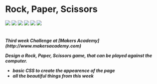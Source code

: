 Rock, Paper, Scissors
=====
<div>
<img src = https://img.shields.io/badge/%20-GitHub-orange.svg>
<img src = https://img.shields.io/badge/%20-Ruby-blue.svg>
<img src = https://img.shields.io/badge/%20-RSpec-red.svg>
<img src = https://img.shields.io/badge/%20-Sinatra-FFFF00.svg>
<img src = https://img.shields.io/badge/%20-Cucumber-009900.svg>
<img src = https://img.shields.io/badge/%20-Capybara-ff0000.svg>
</div>
<br>

<h5> Third week Challenge at [Makers Academy](http://www.makersacademy.com)

Design a Rock, Paper, Scissors game, that can be played against the computer.
  - basic CSS to create the appearence of the page
  - all the beautiful things from this week
